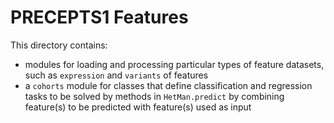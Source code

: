 # PRECEPTS1 Features #

This directory contains:

* modules for loading and processing particular types of feature datasets,
such as `expression` and `variants`
of features
* a `cohorts` module for classes that define classification and regression
tasks to be solved by methods in `HetMan.predict` by combining feature(s) 
to be predicted with feature(s) used as input
